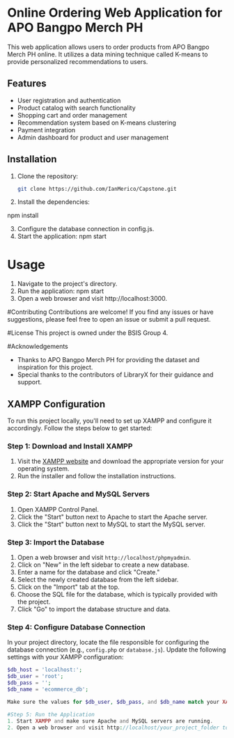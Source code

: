 # Online Ordering Web Application for APO Bangpo Merch PH

This web application allows users to order products from APO Bangpo Merch PH online. It utilizes a data mining technique called K-means to provide personalized recommendations to users.

## Features

- User registration and authentication
- Product catalog with search functionality
- Shopping cart and order management
- Recommendation system based on K-means clustering
- Payment integration
- Admin dashboard for product and user management

## Installation

1. Clone the repository:

   ```bash
   git clone https://github.com/IanMerico/Capstone.git
   
2. Install the dependencies:
   
  npm install

3. Configure the database connection in config.js.
4. Start the application:
   npm start

# Usage
1. Navigate to the project's directory.
2. Run the application:
   npm start
3. Open a web browser and visit http://localhost:3000.

#Contributing
Contributions are welcome! If you find any issues or have suggestions, please feel free to open an issue or submit a pull request.

#License
This project is owned under the BSIS Group 4.

#Acknowledgements

- Thanks to APO Bangpo Merch PH for providing the dataset and inspiration for this project.
- Special thanks to the contributors of LibraryX for their guidance and support.

## XAMPP Configuration

To run this project locally, you'll need to set up XAMPP and configure it accordingly. Follow the steps below to get started:

### Step 1: Download and Install XAMPP

1. Visit the [XAMPP website](https://www.apachefriends.org/index.html) and download the appropriate version for your operating system.
2. Run the installer and follow the installation instructions.

### Step 2: Start Apache and MySQL Servers

1. Open XAMPP Control Panel.
2. Click the "Start" button next to Apache to start the Apache server.
3. Click the "Start" button next to MySQL to start the MySQL server.

### Step 3: Import the Database

1. Open a web browser and visit `http://localhost/phpmyadmin`.
2. Click on "New" in the left sidebar to create a new database.
3. Enter a name for the database and click "Create."
4. Select the newly created database from the left sidebar.
5. Click on the "Import" tab at the top.
6. Choose the SQL file for the database, which is typically provided with the project.
7. Click "Go" to import the database structure and data.

### Step 4: Configure Database Connection

In your project directory, locate the file responsible for configuring the database connection (e.g., `config.php` or `database.js`). Update the following settings with your XAMPP configuration:

```php
$db_host = 'localhost:';
$db_user = 'root';
$db_pass = '';
$db_name = 'ecommerce_db';

Make sure the values for $db_user, $db_pass, and $db_name match your XAMPP setup.

#Step 5: Run the Application
1. Start XAMPP and make sure Apache and MySQL servers are running.
2. Open a web browser and visit http://localhost/your_project_folder to access your project.



